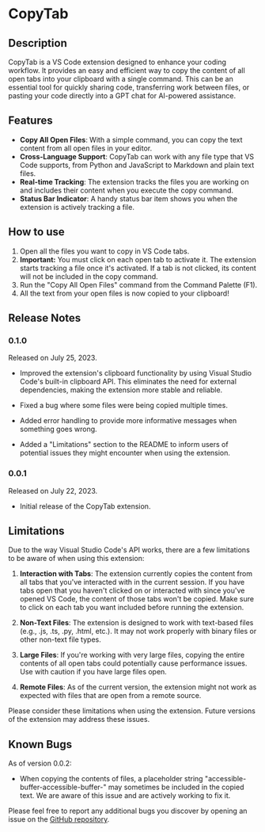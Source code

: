 # CopyTab

## Description

CopyTab is a VS Code extension designed to enhance your coding workflow. It provides an easy and efficient way to copy the content of all open tabs into your clipboard with a single command. This can be an essential tool for quickly sharing code, transferring work between files, or pasting your code directly into a GPT chat for AI-powered assistance.

## Features

- **Copy All Open Files**: With a simple command, you can copy the text content from all open files in your editor.
- **Cross-Language Support**: CopyTab can work with any file type that VS Code supports, from Python and JavaScript to Markdown and plain text files.
- **Real-time Tracking**: The extension tracks the files you are working on and includes their content when you execute the copy command.
- **Status Bar Indicator**: A handy status bar item shows you when the extension is actively tracking a file.

## How to use

1. Open all the files you want to copy in VS Code tabs.
2. **Important:** You must click on each open tab to activate it. The extension starts tracking a file once it's activated. If a tab is not clicked, its content will not be included in the copy command.
3. Run the "Copy All Open Files" command from the Command Palette (F1).
4. All the text from your open files is now copied to your clipboard!

## Release Notes

### 0.1.0

Released on July 25, 2023.

- Improved the extension's clipboard functionality by using Visual Studio Code's built-in clipboard API. This eliminates the need for external dependencies, making the extension more stable and reliable.

- Fixed a bug where some files were being copied multiple times.

- Added error handling to provide more informative messages when something goes wrong.

- Added a "Limitations" section to the README to inform users of potential issues they might encounter when using the extension.

### 0.0.1

Released on July 22, 2023.

- Initial release of the CopyTab extension.



## Limitations

Due to the way Visual Studio Code's API works, there are a few limitations to be aware of when using this extension:

1. **Interaction with Tabs**: The extension currently copies the content from all tabs that you've interacted with in the current session. If you have tabs open that you haven't clicked on or interacted with since you've opened VS Code, the content of those tabs won't be copied. Make sure to click on each tab you want included before running the extension.

2. **Non-Text Files**: The extension is designed to work with text-based files (e.g., .js, .ts, .py, .html, etc.). It may not work properly with binary files or other non-text file types. 

3. **Large Files**: If you're working with very large files, copying the entire contents of all open tabs could potentially cause performance issues. Use with caution if you have large files open.

4. **Remote Files**: As of the current version, the extension might not work as expected with files that are open from a remote source. 

Please consider these limitations when using the extension. Future versions of the extension may address these issues.
## Known Bugs

As of version 0.0.2:

- When copying the contents of files, a placeholder string "accessible-buffer-accessible-buffer-" may sometimes be included in the copied text. We are aware of this issue and are actively working to fix it.

Please feel free to report any additional bugs you discover by opening an issue on the [GitHub repository](https://github.com/AlexZan/copy-tab/issues).
